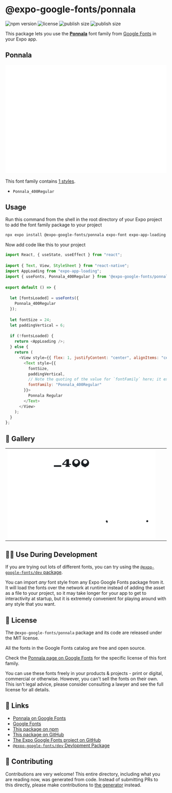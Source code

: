 # @expo-google-fonts/ponnala

![npm version](https://flat.badgen.net/npm/v/@expo-google-fonts/ponnala)
![license](https://flat.badgen.net/github/license/expo/google-fonts)
![publish size](https://flat.badgen.net/packagephobia/install/@expo-google-fonts/ponnala)
![publish size](https://flat.badgen.net/packagephobia/publish/@expo-google-fonts/ponnala)

This package lets you use the [**Ponnala**](https://fonts.google.com/specimen/Ponnala) font family from [Google Fonts](https://fonts.google.com/) in your Expo app.

## Ponnala

![Ponnala](./font-family.png)

This font family contains [1 styles](#-gallery).

- `Ponnala_400Regular`

## Usage

Run this command from the shell in the root directory of your Expo project to add the font family package to your project

```sh
npx expo install @expo-google-fonts/ponnala expo-font expo-app-loading
```

Now add code like this to your project

```js
import React, { useState, useEffect } from "react";

import { Text, View, StyleSheet } from "react-native";
import AppLoading from "expo-app-loading";
import { useFonts, Ponnala_400Regular } from '@expo-google-fonts/ponnala';

export default () => {

  let [fontsLoaded] = useFonts({
    Ponnala_400Regular
  });

  let fontSize = 24;
  let paddingVertical = 6;

  if (!fontsLoaded) {
    return <AppLoading />;
  } else {
    return (
      <View style={{ flex: 1, justifyContent: "center", alignItems: "center" }}>
        <Text style={{
          fontSize,
          paddingVertical,
          // Note the quoting of the value for `fontFamily` here; it expects a string!
          fontFamily: "Ponnala_400Regular"
        }}>
          Ponnala Regular
        </Text>
      </View>
    );
  }
};
```

## 🔡 Gallery


||||
|-|-|-|
|![Ponnala_400Regular](./Ponnala_400Regular.ttf.png)||||


## 👩‍💻 Use During Development

If you are trying out lots of different fonts, you can try using the [`@expo-google-fonts/dev` package](https://github.com/expo/google-fonts/tree/master/font-packages/dev#readme).

You can import _any_ font style from any Expo Google Fonts package from it. It will load the fonts over the network at runtime instead of adding the asset as a file to your project, so it may take longer for your app to get to interactivity at startup, but it is extremely convenient for playing around with any style that you want.


## 📖 License

The `@expo-google-fonts/ponnala` package and its code are released under the MIT license.

All the fonts in the Google Fonts catalog are free and open source.

Check the [Ponnala page on Google Fonts](https://fonts.google.com/specimen/Ponnala) for the specific license of this font family.

You can use these fonts freely in your products & projects - print or digital, commercial or otherwise. However, you can't sell the fonts on their own. This isn't legal advice, please consider consulting a lawyer and see the full license for all details.

## 🔗 Links

- [Ponnala on Google Fonts](https://fonts.google.com/specimen/Ponnala)
- [Google Fonts](https://fonts.google.com/)
- [This package on npm](https://www.npmjs.com/package/@expo-google-fonts/ponnala)
- [This package on GitHub](https://github.com/expo/google-fonts/tree/master/font-packages/ponnala)
- [The Expo Google Fonts project on GitHub](https://github.com/expo/google-fonts)
- [`@expo-google-fonts/dev` Devlopment Package](https://github.com/expo/google-fonts/tree/master/font-packages/dev)

## 🤝 Contributing

Contributions are very welcome! This entire directory, including what you are reading now, was generated from code. Instead of submitting PRs to this directly, please make contributions to [the generator](https://github.com/expo/google-fonts/tree/master/packages/generator) instead.
